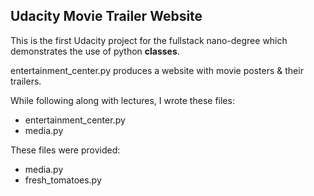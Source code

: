 Udacity Movie Trailer Website
-----------------------------
This is the first Udacity project for the fullstack nano-degree which
 demonstrates the use of python **classes**.

entertainment_center.py produces a website with movie posters & their trailers.

While following along with lectures, I wrote these files:

- entertainment_center.py
- media.py

These files were provided:

- media.py
- fresh_tomatoes.py
